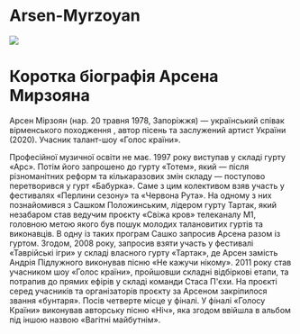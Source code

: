 # Arsen-Myrzoyan
<html>
  <head>
  <link rel="stylesheet" href="style.css">
    <meta charset="utf-8">
    <title>Арсен Мирзоян</title>
  </head>
  <body>
 <img src="https://th.bing.com/th/id/OIP.x3tnfxA_AdZJNfS50CqdpgHaEk?pid=ImgDet&rs=1">
    <h1>Коротка біографія Арсена Мирзояна</h1> 
    <p>
     Арсен Мірзоян (нар. 20 травня 1978, Запоріжжя) — український співак вірменського походження , автор пісень та заслужений артист України (2020). Учасник талант-шоу «Голос країни».  
    </p>
    <p>Професійної музичної освіти не має. 1997 року виступав у складі гурту «Арс». Потім його запрошено до гурту «Тотем», який — після різноманітних реформ та кількаразових змін складу — поступово перетворився у гурт «Бабурка». Саме з цим колективом взяв участь у фестивалях «Перлини сезону» та «Червона Рута». На одному з них познайомився з Сашком Положинським, лідером гурту Тартак, який незабаром став ведучим проєкту «Свіжа кров» телеканалу М1, головною метою якого був пошук молодих талановитих гуртів та виконавців. В одну із таких програм Сашко запросив Арсена разом із гуртом. Згодом, 2008 року, запросив взяти участь у фестивалі «Таврійські ігри» у складі власного гурту «Тартак», де Арсен замість Андрія Підлужного виконував пісню «Не кажучи нікому».
        2011 року став учасником шоу «Голос країни», пройшовши складні відбіркові етапи, та потрапив до прямих ефірів у складі команди Стаса П'єхи. На проєкті серед учасників та організаторів проєкту за Арсеном закріпилося звання «бунтаря». Посів четверте місце у фіналі. У фіналі «Голосу Країни» виконував авторську пісню «Ніч», яка згодом ввійшла в альбом під іншою назвою «Вагітні майбутнім».
    </p>
</body>
</html>
